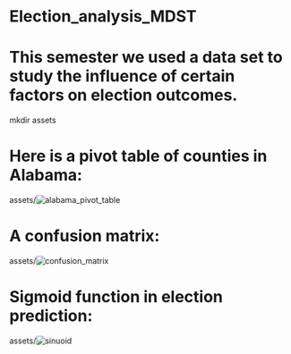 # Election_analysis_MDST

# This semester we used a data set to study the influence of certain factors on election outcomes.
mkdir assets
# Here is a pivot table of counties in Alabama:
assets/![alabama_pivot_table](https://github.com/user-attachments/assets/14ab73fd-57be-435c-b243-8e53ed1864b4)
# A confusion matrix:
assets/![confusion_matrix](https://github.com/user-attachments/assets/be948e4e-6afe-4d7f-9b18-983c62a4c986)
# Sigmoid function in election prediction:
assets/![sinuoid](https://github.com/user-attachments/assets/b86e7d19-2a93-4108-893d-255e84d40e2b)
